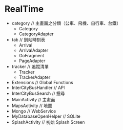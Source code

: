 # RealTime

- category // 主畫面之分類（公車、飛機、自行車、台鐵）
    - Category
    - CategoryAdapter
- tab // 到站時刻表
    - Arrival
    - ArrivalAdapter
    - GoFragment
    - PageAdapter
- tracker // 追蹤清單
    - Tracker
    - TrackerAdapter
- Extensions // Global Functions
- InterCityBusHandler // API 
- InterCityBusSearch // 搜尋
- MainActivity // 主畫面
- MapsActivity // 地圖
- Mongo // WebService
- MyDatabaseOpenHelper // SQLite
- SplashActivity // 初始 Splash Screen
    
